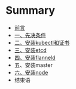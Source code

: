 # Summary

* [前言](yi-3001-xian-jue-tiao-jian.md)
* [一、先决条件](README.md)
* [二、安装kubectl和证书](er-3001-an-zhuang-kubectl-he-zheng-shu.md)
* [三、安装etcd](san-3001-an-zhuang-etcd.md)
* [四、安装flanneld](si-3001-an-zhuang-fl.md)
* 五、安装master
* [六、安装node](63001-an-zhuang-node.md)
* 结束语

